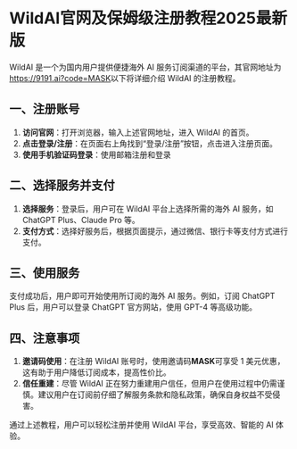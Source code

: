 # WildAI官网及保姆级注册教程2025最新版

WildAI 是一个为国内用户提供便捷海外 AI 服务订阅渠道的平台，其官网地址为<https://9191.ai?code=MASK>以下将详细介绍 WildAI 的注册教程。

## 一、注册账号

1. **访问官网**：打开浏览器，输入上述官网地址，进入 WildAI 的首页。
2. **点击登录/注册**：在页面右上角找到“登录/注册”按钮，点击进入注册页面。
3. **使用手机验证码登录**：使用邮箱注册和登录

## 二、选择服务并支付

1. **选择服务**：登录后，用户可在 WildAI 平台上选择所需的海外 AI 服务，如 ChatGPT Plus、Claude Pro 等。
2. **支付方式**：选择好服务后，根据页面提示，通过微信、银行卡等支付方式进行支付。

## 三、使用服务

支付成功后，用户即可开始使用所订阅的海外 AI 服务。例如，订阅 ChatGPT Plus 后，用户可以登录 ChatGPT 官方网站，使用 GPT-4 等高级功能。

## 四、注意事项

1. **邀请码使用**：在注册 WildAI 账号时，使用邀请码**MASK**可享受 1 美元优惠，这有助于用户降低订阅成本，提高性价比。
2. **信任重建**：尽管 WildAI 正在努力重建用户信任，但用户在使用过程中仍需谨慎。建议用户在订阅前仔细了解服务条款和隐私政策，确保自身权益不受侵害。

通过上述教程，用户可以轻松注册并使用 WildAI 平台，享受高效、智能的 AI 体验。
